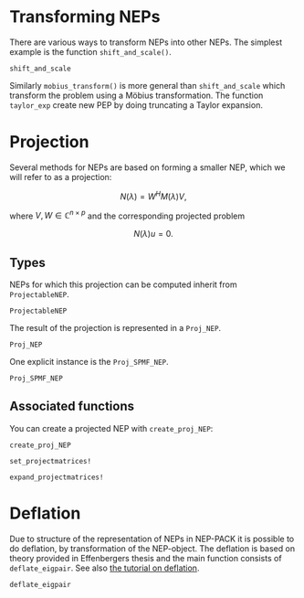 # Transforming NEPs

There are various ways to transform NEPs into other NEPs.
The simplest example is the function `shift_and_scale()`.


```@docs
shift_and_scale
```

Similarly `mobius_transform()` is more general
than `shift_and_scale` which transform
the problem using a Möbius transformation. The function `taylor_exp`
create new PEP by doing truncating a Taylor expansion.

# Projection

Several methods for NEPs are based on forming
a smaller NEP, which we will refer to as a projection:
```math
N(λ)=W^HM(λ)V,
```
where $V,W\in\mathbb{C}^{n\times p}$
and the corresponding projected problem
```math
N(λ)u=0.
```

## Types
NEPs for which this projection can be computed
inherit from `ProjectableNEP`.

```@docs
ProjectableNEP
```

The result of the
projection is represented in a `Proj_NEP`.

```@docs
Proj_NEP
```

One explicit instance is the `Proj_SPMF_NEP`.

```@docs
Proj_SPMF_NEP
```


## Associated functions

You can create a projected NEP with `create_proj_NEP`:

```@docs
create_proj_NEP
```


```@docs
set_projectmatrices!
```

```@docs
expand_projectmatrices!
```



# Deflation

Due to structure of the representation of NEPs in NEP-PACK
it is possible to do deflation, by transformation of the NEP-object.
The deflation is based on theory provided in Effenbergers thesis
and the main function consists of `deflate_eigpair`.
See also [the tutorial on deflation](tutorial_deflation.md).

```@docs
deflate_eigpair
```
